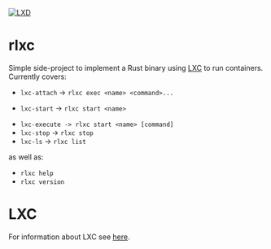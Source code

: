 [![LXD](https://linuxcontainers.org/static/img/containers.png)](https://linuxcontainers.org/lxd)
# rlxc
Simple side-project to implement a Rust binary using
[LXC](https://github.com/lxc/lxc) to run containers.
Currently covers:

- `lxc-attach` -> `rlxc exec <name> <command>...`
* `lxc-start` -> `rlxc start <name>`
- `lxc-execute -> rlxc start <name> [command]`
- `lxc-stop` -> `rlxc stop`
- `lxc-ls` -> `rlxc list`

as well as:

- `rlxc help`
- `rlxc version`

# LXC
For information about LXC see [here](https://github.com/lxc/lxc).
